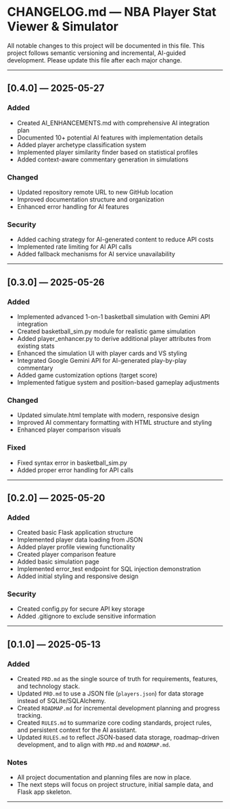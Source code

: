 # CHANGELOG.md — NBA Player Stat Viewer & Simulator

All notable changes to this project will be documented in this file. This project follows semantic versioning and incremental, AI-guided development. Please update this file after each major change.

---

## [0.4.0] — 2025-05-27
### Added
- Created AI_ENHANCEMENTS.md with comprehensive AI integration plan
- Documented 10+ potential AI features with implementation details
- Added player archetype classification system
- Implemented player similarity finder based on statistical profiles
- Added context-aware commentary generation in simulations

### Changed
- Updated repository remote URL to new GitHub location
- Improved documentation structure and organization
- Enhanced error handling for AI features

### Security
- Added caching strategy for AI-generated content to reduce API costs
- Implemented rate limiting for AI API calls
- Added fallback mechanisms for AI service unavailability

---

## [0.3.0] — 2025-05-26
### Added
- Implemented advanced 1-on-1 basketball simulation with Gemini API integration
- Created basketball_sim.py module for realistic game simulation
- Added player_enhancer.py to derive additional player attributes from existing stats
- Enhanced the simulation UI with player cards and VS styling
- Integrated Google Gemini API for AI-generated play-by-play commentary
- Added game customization options (target score)
- Implemented fatigue system and position-based gameplay adjustments

### Changed
- Updated simulate.html template with modern, responsive design
- Improved AI commentary formatting with HTML structure and styling
- Enhanced player comparison visuals

### Fixed
- Fixed syntax error in basketball_sim.py
- Added proper error handling for API calls

---

## [0.2.0] — 2025-05-20
### Added
- Created basic Flask application structure
- Implemented player data loading from JSON
- Added player profile viewing functionality
- Created player comparison feature
- Added basic simulation page
- Implemented error_test endpoint for SQL injection demonstration
- Added initial styling and responsive design

### Security
- Created config.py for secure API key storage
- Added .gitignore to exclude sensitive information

---

## [0.1.0] — 2025-05-13
### Added
- Created `PRD.md` as the single source of truth for requirements, features, and technology stack.
- Updated `PRD.md` to use a JSON file (`players.json`) for data storage instead of SQLite/SQLAlchemy.
- Created `ROADMAP.md` for incremental development planning and progress tracking.
- Created `RULES.md` to summarize core coding standards, project rules, and persistent context for the AI assistant.
- Updated `RULES.md` to reflect JSON-based data storage, roadmap-driven development, and to align with `PRD.md` and `ROADMAP.md`.

### Notes
- All project documentation and planning files are now in place.
- The next steps will focus on project structure, initial sample data, and Flask app skeleton.

---

<!-- Add new entries above this line as the project evolves. -->